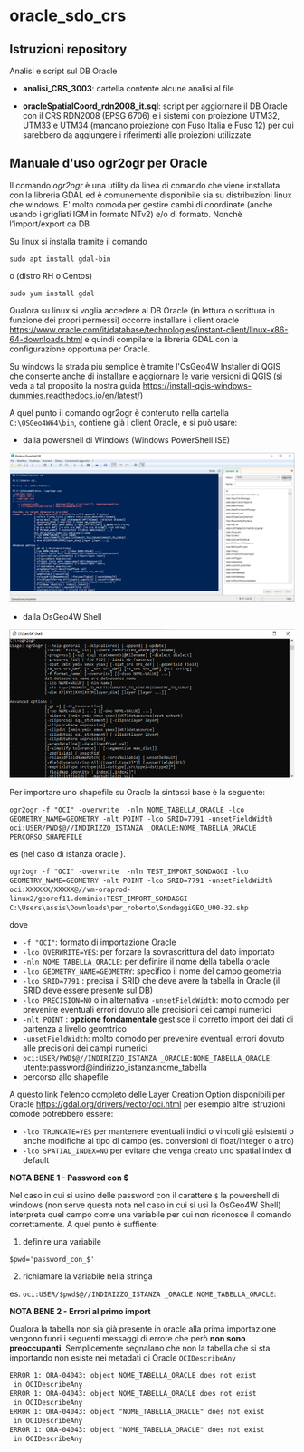 # oracle_sdo_crs

Istruzioni repository
-----------------------------------------------------------------------

Analisi e script sul DB Oracle

- **analisi_CRS_3003**: cartella contente alcune analisi al file 

- **oracleSpatialCoord_rdn2008_it.sql**: script per aggiornare il DB Oracle con il CRS RDN2008 (EPSG 6706) e i sistemi con proiezione UTM32, UTM33 e UTM34 
(mancano proiezione con Fuso Italia e Fuso 12) per cui sarebbero da aggiungere i riferimenti alle proiezioni utilizzate



Manuale d'uso ogr2ogr per Oracle
-----------------------------------------------------------------------

Il comando *ogr2ogr* è una utility da linea di comando che viene installata con la libreria GDAL ed è comunemente disponibile sia su distribuzioni linux che windows. E' molto comoda per gestire cambi di coordinate (anche usando i grigliati IGM in formato NTv2) e/o di formato. Nonchè l'import/export da DB 

Su linux si installa tramite il comando 
    
```   
sudo apt install gdal-bin
```
o (distro RH o Centos) 
```
sudo yum install gdal
```

Qualora su linux si voglia accedere al DB Oracle (in lettura o scrittura in funzione dei propri permessi) occorre installare i client oracle https://www.oracle.com/it/database/technologies/instant-client/linux-x86-64-downloads.html e quindi compilare la libreria GDAL con la configurazione opportuna per Oracle. 


Su windows la strada più semplice è tramite l'OsGeo4W Installer di QGIS che consente anche di installare e aggiornare le varie versioni di QGIS (si veda a tal proposito la nostra guida https://install-qgis-windows-dummies.readthedocs.io/en/latest/)


A quel punto il comando ogr2ogr è contenuto nella cartella `C:\OSGeo4W64\bin`, contiene già i client Oracle, e si può usare:

- dalla powershell di Windows (Windows PowerShell ISE)

![wp](/img/windows_powershell.PNG)

- dalla OsGeo4W Shell 

![wp](/img/osgeo_shell.PNG)


Per importare uno shapefile su Oracle la sintassi base è la seguente:

```
ogr2ogr -f "OCI" -overwrite  -nln NOME_TABELLA_ORACLE -lco GEOMETRY_NAME=GEOMETRY -nlt POINT -lco SRID=7791 -unsetFieldWidth oci:USER/PWD$@//INDIRIZZO_ISTANZA _ORACLE:NOME_TABELLA_ORACLE PERCORSO_SHAPEFILE
```

es (nel caso di istanza oracle ). 

```
ogr2ogr -f "OCI" -overwrite  -nln TEST_IMPORT_SONDAGGI -lco GEOMETRY_NAME=GEOMETRY -nlt POINT -lco SRID=7791 -unsetFieldWidth oci:XXXXXX/XXXXX@//vm-oraprod-linux2/georef11.dominio:TEST_IMPORT_SONDAGGI C:\Users\assis\Downloads\per_roberto\SondaggiGEO_U00-32.shp
```

dove
- `-f "OCI"`: formato di importazione Oracle
- `-lco OVERWRITE=YES`: per forzare la sovrascrittura del dato importato
- `-nln NOME_TABELLA_ORACLE`: per definire il nome della tabella oracle
- `-lco GEOMETRY_NAME=GEOMETRY`: specifico il nome del campo geometria
- `-lco SRID=7791` : precisa il SRID che deve avere la tabella in Oracle (il SRID deve essere presente sul DB)
- `-lco PRECISION=NO` o in alternativa `-unsetFieldWidth`: molto comodo per prevenire eventuali errori dovuto alle precisioni dei campi numerici
- `-nlt POINT` : **opzione fondamentale** gestisce il corretto import dei dati di partenza a livello geomtrico
- `-unsetFieldWidth`: molto comodo per prevenire eventuali errori dovuto alle precisioni dei campi numerici
- `oci:USER/PWD$@//INDIRIZZO_ISTANZA _ORACLE:NOME_TABELLA_ORACLE`: utente:password@indirizzo_istanza:nome_tabella
- percorso allo shapefile

A questo link l'elenco completo delle Layer Creation Option disponibili per Oracle https://gdal.org/drivers/vector/oci.html per esempio altre istruzioni comode potrebbero essere: 
- `-lco TRUNCATE=YES` per mantenere eventuali indici o vincoli già esistenti o anche modifiche al tipo di campo (es. conversioni di float/integer o altro)
- `-lco SPATIAL_INDEX=NO` per evitare che venga creato uno spatial index di default

**NOTA BENE 1 - Password con $**

Nel caso in cui si usino delle password con il carattere `$` la powershell di windows (non serve questa nota nel caso in cui si usi la OsGeo4W Shell) interpreta quel campo come una variabile per cui non riconosce il comando correttamente. A quel punto è suffiente:

1) definire una variabile 

```
$pwd='password_con_$'
```

2) richiamare la variabile nella stringa 

es. `oci:USER/$pwd$@//INDIRIZZO_ISTANZA _ORACLE:NOME_TABELLA_ORACLE`: 


**NOTA BENE 2 - Errori al primo import**

Qualora la tabella non sia già presente in oracle alla prima importazione vengono fuori i seguenti messaggi di errore che però **non sono preoccupanti**. Semplicemente segnalano che non la tabella che si sta importando non esiste nei metadati di Oracle `OCIDescribeAny`

```
ERROR 1: ORA-04043: object NOME_TABELLA_ORACLE does not exist
 in OCIDescribeAny
ERROR 1: ORA-04043: object NOME_TABELLA_ORACLE does not exist
 in OCIDescribeAny
ERROR 1: ORA-04043: object "NOME_TABELLA_ORACLE" does not exist
 in OCIDescribeAny
ERROR 1: ORA-04043: object "NOME_TABELLA_ORACLE" does not exist
 in OCIDescribeAny
 ```
